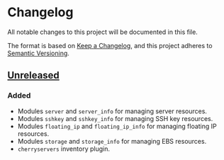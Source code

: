 # Changelog

All notable changes to this project will be documented in this file.

The format is based on [Keep a Changelog](https://keepachangelog.com/en/1.1.0/),
and this project adheres to [Semantic Versioning](https://semver.org/spec/v2.0.0.html).

## [Unreleased]

### Added

- Modules `server` and `server_info` for managing server resources.
- Modules `sshkey` and `sshkey_info` for managing SSH key resources.
- Modules `floating_ip` and `floating_ip_info` for managing floating IP resources.
- Modules `storage` and `storage_info` for managing EBS resources.
- `cherryservers` inventory plugin.

[unreleased]: https://github.com/caliban0/cherryservers-ansible-collection/tree/main
